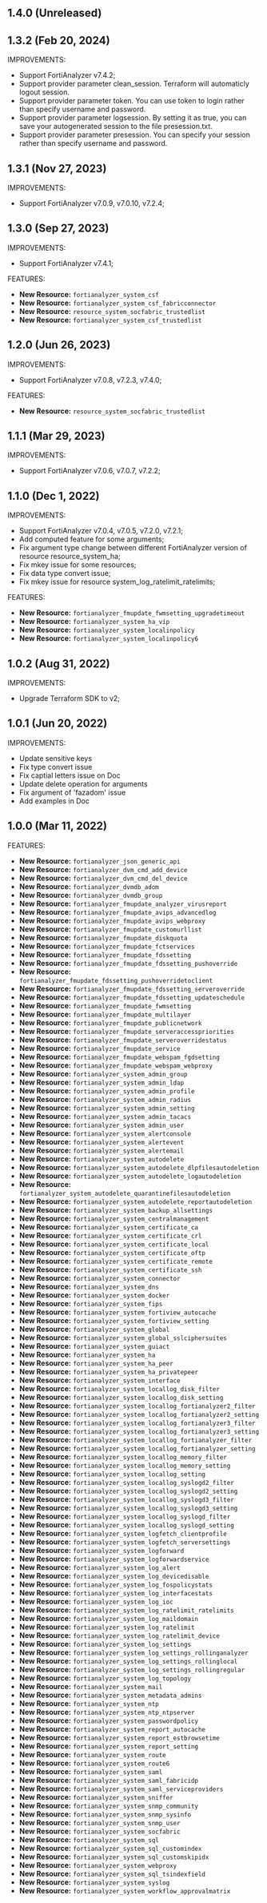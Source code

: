 ## 1.4.0 (Unreleased)

## 1.3.2 (Feb 20, 2024)

IMPROVEMENTS:

* Support FortiAnalyzer v7.4.2;
* Support provider parameter clean_session. Terraform will automaticly logout session.
* Support provider parameter token. You can use token to login rather than specify username and password.
* Support provider parameter logsession. By setting it as true, you can save your autogenerated session to the file presession.txt.
* Support provider parameter presession. You can specify your session rather than specify username and password.

## 1.3.1 (Nov 27, 2023)

IMPROVEMENTS:

* Support FortiAnalyzer v7.0.9, v7.0.10, v7.2.4;

## 1.3.0 (Sep 27, 2023)

IMPROVEMENTS:

* Support FortiAnalyzer v7.4.1;

FEATURES:

* **New Resource:** `fortianalyzer_system_csf`
* **New Resource:** `fortianalyzer_system_csf_fabricconnector`
* **New Resource:** `resource_system_socfabric_trustedlist`
* **New Resource:** `fortianalyzer_system_csf_trustedlist`

## 1.2.0 (Jun 26, 2023)

IMPROVEMENTS:

* Support FortiAnalyzer v7.0.8, v7.2.3, v7.4.0;

FEATURES:

* **New Resource:** `resource_system_socfabric_trustedlist`

## 1.1.1 (Mar 29, 2023)

IMPROVEMENTS:

* Support FortiAnalyzer v7.0.6, v7.0.7, v7.2.2;

## 1.1.0 (Dec 1, 2022)

IMPROVEMENTS:

* Support FortiAnalyzer v7.0.4, v7.0.5, v7.2.0, v7.2.1;
* Add computed feature for some arguments;
* Fix argument type change between different FortiAnalyzer version of resource resource_system_ha;
* Fix mkey issue for some resources; 
* Fix data type convert issue;
* Fix mkey issue for resource system_log_ratelimit_ratelimits;

FEATURES:

* **New Resource:** `fortianalyzer_fmupdate_fwmsetting_upgradetimeout`
* **New Resource:** `fortianalyzer_system_ha_vip`
* **New Resource:** `fortianalyzer_system_localinpolicy`
* **New Resource:** `fortianalyzer_system_localinpolicy6`

## 1.0.2 (Aug 31, 2022)

IMPROVEMENTS:

* Upgrade Terraform SDK to v2;

## 1.0.1 (Jun 20, 2022)

IMPROVEMENTS:

* Update sensitive keys
* Fix type convert issue
* Fix captial letters issue on Doc
* Update delete operation for arguments
* Fix argument of 'fazadom' issue
* Add examples in Doc

## 1.0.0 (Mar 11, 2022)

FEATURES:

* **New Resource:** `fortianalyzer_json_generic_api`
* **New Resource:** `fortianalyzer_dvm_cmd_add_device`
* **New Resource:** `fortianalyzer_dvm_cmd_del_device`
* **New Resource:** `fortianalyzer_dvmdb_adom`
* **New Resource:** `fortianalyzer_dvmdb_group`
* **New Resource:** `fortianalyzer_fmupdate_analyzer_virusreport`
* **New Resource:** `fortianalyzer_fmupdate_avips_advancedlog`
* **New Resource:** `fortianalyzer_fmupdate_avips_webproxy`
* **New Resource:** `fortianalyzer_fmupdate_customurllist`
* **New Resource:** `fortianalyzer_fmupdate_diskquota`
* **New Resource:** `fortianalyzer_fmupdate_fctservices`
* **New Resource:** `fortianalyzer_fmupdate_fdssetting`
* **New Resource:** `fortianalyzer_fmupdate_fdssetting_pushoverride`
* **New Resource:** `fortianalyzer_fmupdate_fdssetting_pushoverridetoclient`
* **New Resource:** `fortianalyzer_fmupdate_fdssetting_serveroverride`
* **New Resource:** `fortianalyzer_fmupdate_fdssetting_updateschedule`
* **New Resource:** `fortianalyzer_fmupdate_fwmsetting`
* **New Resource:** `fortianalyzer_fmupdate_multilayer`
* **New Resource:** `fortianalyzer_fmupdate_publicnetwork`
* **New Resource:** `fortianalyzer_fmupdate_serveraccesspriorities`
* **New Resource:** `fortianalyzer_fmupdate_serveroverridestatus`
* **New Resource:** `fortianalyzer_fmupdate_service`
* **New Resource:** `fortianalyzer_fmupdate_webspam_fgdsetting`
* **New Resource:** `fortianalyzer_fmupdate_webspam_webproxy`
* **New Resource:** `fortianalyzer_system_admin_group`
* **New Resource:** `fortianalyzer_system_admin_ldap`
* **New Resource:** `fortianalyzer_system_admin_profile`
* **New Resource:** `fortianalyzer_system_admin_radius`
* **New Resource:** `fortianalyzer_system_admin_setting`
* **New Resource:** `fortianalyzer_system_admin_tacacs`
* **New Resource:** `fortianalyzer_system_admin_user`
* **New Resource:** `fortianalyzer_system_alertconsole`
* **New Resource:** `fortianalyzer_system_alertevent`
* **New Resource:** `fortianalyzer_system_alertemail`
* **New Resource:** `fortianalyzer_system_autodelete`
* **New Resource:** `fortianalyzer_system_autodelete_dlpfilesautodeletion`
* **New Resource:** `fortianalyzer_system_autodelete_logautodeletion`
* **New Resource:** `fortianalyzer_system_autodelete_quarantinefilesautodeletion`
* **New Resource:** `fortianalyzer_system_autodelete_reportautodeletion`
* **New Resource:** `fortianalyzer_system_backup_allsettings`
* **New Resource:** `fortianalyzer_system_centralmanagement`
* **New Resource:** `fortianalyzer_system_certificate_ca`
* **New Resource:** `fortianalyzer_system_certificate_crl`
* **New Resource:** `fortianalyzer_system_certificate_local`
* **New Resource:** `fortianalyzer_system_certificate_oftp`
* **New Resource:** `fortianalyzer_system_certificate_remote`
* **New Resource:** `fortianalyzer_system_certificate_ssh`
* **New Resource:** `fortianalyzer_system_connector`
* **New Resource:** `fortianalyzer_system_dns`
* **New Resource:** `fortianalyzer_system_docker`
* **New Resource:** `fortianalyzer_system_fips`
* **New Resource:** `fortianalyzer_system_fortiview_autocache`
* **New Resource:** `fortianalyzer_system_fortiview_setting`
* **New Resource:** `fortianalyzer_system_global`
* **New Resource:** `fortianalyzer_system_global_sslciphersuites`
* **New Resource:** `fortianalyzer_system_guiact`
* **New Resource:** `fortianalyzer_system_ha`
* **New Resource:** `fortianalyzer_system_ha_peer`
* **New Resource:** `fortianalyzer_system_ha_privatepeer`
* **New Resource:** `fortianalyzer_system_interface`
* **New Resource:** `fortianalyzer_system_locallog_disk_filter`
* **New Resource:** `fortianalyzer_system_locallog_disk_setting`
* **New Resource:** `fortianalyzer_system_locallog_fortianalyzer2_filter`
* **New Resource:** `fortianalyzer_system_locallog_fortianalyzer2_setting`
* **New Resource:** `fortianalyzer_system_locallog_fortianalyzer3_filter`
* **New Resource:** `fortianalyzer_system_locallog_fortianalyzer3_setting`
* **New Resource:** `fortianalyzer_system_locallog_fortianalyzer_filter`
* **New Resource:** `fortianalyzer_system_locallog_fortianalyzer_setting`
* **New Resource:** `fortianalyzer_system_locallog_memory_filter`
* **New Resource:** `fortianalyzer_system_locallog_memory_setting`
* **New Resource:** `fortianalyzer_system_locallog_setting`
* **New Resource:** `fortianalyzer_system_locallog_syslogd2_filter`
* **New Resource:** `fortianalyzer_system_locallog_syslogd2_setting`
* **New Resource:** `fortianalyzer_system_locallog_syslogd3_filter`
* **New Resource:** `fortianalyzer_system_locallog_syslogd3_setting`
* **New Resource:** `fortianalyzer_system_locallog_syslogd_filter`
* **New Resource:** `fortianalyzer_system_locallog_syslogd_setting`
* **New Resource:** `fortianalyzer_system_logfetch_clientprofile`
* **New Resource:** `fortianalyzer_system_logfetch_serversettings`
* **New Resource:** `fortianalyzer_system_logforward`
* **New Resource:** `fortianalyzer_system_logforwardservice`
* **New Resource:** `fortianalyzer_system_log_alert`
* **New Resource:** `fortianalyzer_system_log_devicedisable`
* **New Resource:** `fortianalyzer_system_log_fospolicystats`
* **New Resource:** `fortianalyzer_system_log_interfacestats`
* **New Resource:** `fortianalyzer_system_log_ioc`
* **New Resource:** `fortianalyzer_system_log_ratelimit_ratelimits`
* **New Resource:** `fortianalyzer_system_log_maildomain`
* **New Resource:** `fortianalyzer_system_log_ratelimit`
* **New Resource:** `fortianalyzer_system_log_ratelimit_device`
* **New Resource:** `fortianalyzer_system_log_settings`
* **New Resource:** `fortianalyzer_system_log_settings_rollinganalyzer`
* **New Resource:** `fortianalyzer_system_log_settings_rollinglocal`
* **New Resource:** `fortianalyzer_system_log_settings_rollingregular`
* **New Resource:** `fortianalyzer_system_log_topology`
* **New Resource:** `fortianalyzer_system_mail`
* **New Resource:** `fortianalyzer_system_metadata_admins`
* **New Resource:** `fortianalyzer_system_ntp`
* **New Resource:** `fortianalyzer_system_ntp_ntpserver`
* **New Resource:** `fortianalyzer_system_passwordpolicy`
* **New Resource:** `fortianalyzer_system_report_autocache`
* **New Resource:** `fortianalyzer_system_report_estbrowsetime`
* **New Resource:** `fortianalyzer_system_report_setting`
* **New Resource:** `fortianalyzer_system_route`
* **New Resource:** `fortianalyzer_system_route6`
* **New Resource:** `fortianalyzer_system_saml`
* **New Resource:** `fortianalyzer_system_saml_fabricidp`
* **New Resource:** `fortianalyzer_system_saml_serviceproviders`
* **New Resource:** `fortianalyzer_system_sniffer`
* **New Resource:** `fortianalyzer_system_snmp_community`
* **New Resource:** `fortianalyzer_system_snmp_sysinfo`
* **New Resource:** `fortianalyzer_system_snmp_user`
* **New Resource:** `fortianalyzer_system_socfabric`
* **New Resource:** `fortianalyzer_system_sql`
* **New Resource:** `fortianalyzer_system_sql_customindex`
* **New Resource:** `fortianalyzer_system_sql_customskipidx`
* **New Resource:** `fortianalyzer_system_webproxy`
* **New Resource:** `fortianalyzer_system_sql_tsindexfield`
* **New Resource:** `fortianalyzer_system_syslog`
* **New Resource:** `fortianalyzer_system_workflow_approvalmatrix`